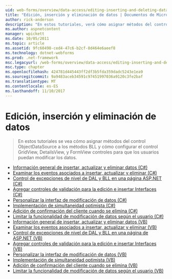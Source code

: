 ```yaml
---
uid: web-forms/overview/data-access/editing-inserting-and-deleting-data/index
title: "Edición, inserción y eliminación de datos | Documentos de Microsoft"
author: rick-anderson
description: "En estos tutoriales, verá cómo asignar métodos del control ObjectDataSource a los métodos BLL y cómo configurar el control GridView, DetailsView y FormView co..."
ms.author: aspnetcontent
manager: wpickett
ms.date: 10/05/2011
ms.topic: article
ms.assetid: 9fc60498-ced4-47c6-b2cf-8d464e6aeef8
ms.technology: dotnet-webforms
ms.prod: .net-framework
msc.legacyurl: /web-forms/overview/data-access/editing-inserting-and-deleting-data
msc.type: chapter
ms.openlocfilehash: 424781d445443ff2df3b5fda359dadc5243e1ea9
ms.sourcegitcommit: 9a9483aceb34591c97451997036a9120c3fe2baf
ms.translationtype: MT
ms.contentlocale: es-ES
ms.lasthandoff: 11/10/2017
---
```

<a name="editing-inserting-and-deleting-data"></a>Edición, inserción y eliminación de datos
====================
> En estos tutoriales se vea cómo asignar métodos del control ObjectDataSource a los métodos BLL y cómo configurar el control GridView, DetailsView, y FormView controles para que los usuarios puedan modificar los datos.


- [Información general de insertar, actualizar y eliminar datos (C#)](an-overview-of-inserting-updating-and-deleting-data-cs.md)
- [Examinar los eventos asociados a insertar, actualizar y eliminar (C#)](examining-the-events-associated-with-inserting-updating-and-deleting-cs.md)
- [Control de excepciones de nivel de DAL y BLL en una página ASP.NET (C#)](handling-bll-and-dal-level-exceptions-in-an-asp-net-page-cs.md)
- [Agregar controles de validación para la edición e insertar Interfaces (C#)](adding-validation-controls-to-the-editing-and-inserting-interfaces-cs.md)
- [Personalizar la interfaz de modificación de datos (C#)](customizing-the-data-modification-interface-cs.md)
- [Implementación de simultaneidad optimista (C#)](implementing-optimistic-concurrency-cs.md)
- [Adición de confirmación del cliente cuando se elimina (C#)](adding-client-side-confirmation-when-deleting-cs.md)
- [Limitar la funcionalidad de modificación de datos según el usuario (C#)](limiting-data-modification-functionality-based-on-the-user-cs.md)
- [Información general de insertar, actualizar y eliminar datos (VB)](an-overview-of-inserting-updating-and-deleting-data-vb.md)
- [Examinar los eventos asociados a insertar, actualizar y eliminar (VB)](examining-the-events-associated-with-inserting-updating-and-deleting-vb.md)
- [Control de excepciones de nivel de DAL y BLL en una página de ASP.NET (VB)](handling-bll-and-dal-level-exceptions-in-an-asp-net-page-vb.md)
- [Agregar controles de validación para la edición e insertar Interfaces (VB)](adding-validation-controls-to-the-editing-and-inserting-interfaces-vb.md)
- [Personalizar la interfaz de modificación de datos (VB)](customizing-the-data-modification-interface-vb.md)
- [Implementación de simultaneidad optimista (VB)](implementing-optimistic-concurrency-vb.md)
- [Adición de confirmación del cliente cuando se elimina (VB)](adding-client-side-confirmation-when-deleting-vb.md)
- [Limitar la funcionalidad de modificación de datos según el usuario (VB)](limiting-data-modification-functionality-based-on-the-user-vb.md)
